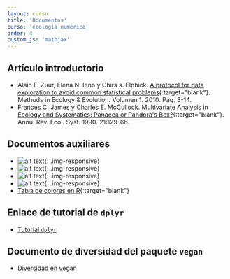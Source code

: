 ```yaml
---
layout: curso
title: 'Documentos'
curso: 'ecologia-numerica'
order: 4
custom_js: 'mathjax'
---
```


## Artículo introductorio

 - Alain F. Zuur, Elena N. Ieno y Chirs s. Elphick.
   [A protocol for data exploration to avoid common statistical  problems](/ecologia-numerica/docs/ZuurEtAl2010.pdf){:target="blank"}.
   Methods in Ecology & Evolution. Volumen 1. 2010. Pág. 3-14.
 - Frances C. James y Charles E. McCullock.
    [Multivariate Analysis in Ecology and Systematics: Panacea or Pandora's Box?](/ecologia-numerica/docs/MultivariateAnalysis.pdf){:target="blank"}.
    Annu. Rev. Ecol. Syst. 1990. 21:129-66.

## Documentos auxiliares

 - ![alt text](/ecologia-numerica/docs/points.png "Puntos"){: .img-responsive}
 - ![alt text](/ecologia-numerica/docs/lines.png "Líneas"){: .img-responsive}
 - ![alt text](/ecologia-numerica/docs/ColorsChart1.jpg "Colores por número"){: .img-responsive}
 - ![alt text](/ecologia-numerica/docs/ColorsChart2.jpg "Colores por gama"){: .img-responsive}
 - [Tabla de colores en R](/ecologia-numerica/docs/ColorChart.pdf){:target="blank"}

## Enlace de tutorial de  `dplyr`

 - [Tutorial `dplyr`](https://cran.rstudio.com/web/packages/dplyr/vignettes/introduction.html)

## Documento de diversidad del paquete `vegan`

 - [Diversidad en vegan](./docs/diversity-vegan.pdf)
